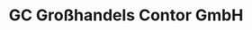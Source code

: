 ---
title: "GC Großhandels Contor GmbH"
url: /gera/gc-grosshandels-contor-gmbh/
shop: Großhandel
---